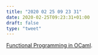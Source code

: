 ```yaml
---
title: "2020 02 25 09 23 31"
date: 2020-02-25T09:23:31+01:00
draft: false
type: "tweet"
---
```

[Functional Programming in OCaml](https://www.cs.cornell.edu/courses/cs3110/2020sp/textbook/).

